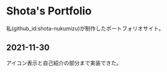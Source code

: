 # Shota's Portfolio

私(github_id:shota-nukumizu)が制作したポートフォリオサイト。

## 2021-11-30

アイコン表示と自己紹介の部分まで実装できた。